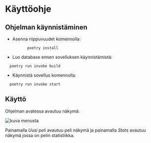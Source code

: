 # Käyttöohje

## Ohjelman käynnistäminen

- Asenna riippuvuudet komennolla: 

````          poetry install````

- Luo database ennen sovelluksen käynnistämistä:

````  poetry run invoke build````

- Käynnistä sovellus komennolla:

````  poetry run invoke start````

## Käyttö

Ohjelman avatessa avautuu näkymä:

![kuva menusta](/dokumentaatio/photos/kuva_menusta.jpg)

Painamalla _Uusi peli_ avautuu peli näkymä ja painamalla _Stats_ avautuu näkymä jossa on pelin statistiikka.

